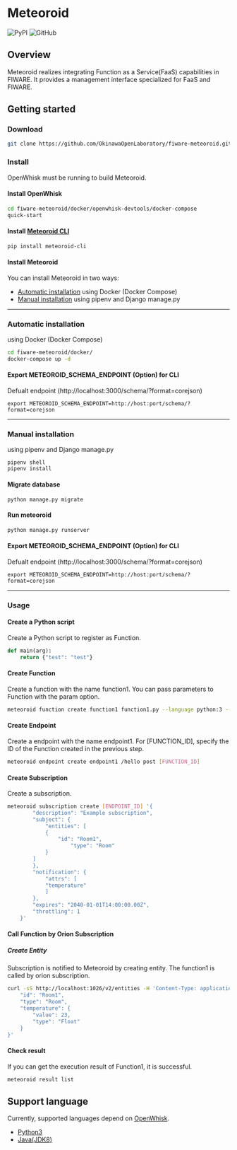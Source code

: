 # Meteoroid

![PyPI](https://img.shields.io/pypi/v/meteoroid-cli)
![GitHub](https://img.shields.io/github/license/OkinawaOpenLaboratory/fiware-meteoroid?color=blue)

## Overview

Meteoroid realizes integrating Function as a Service(FaaS) capabilities in FIWARE.
It provides a management interface specialized for FaaS and FIWARE.


## Getting started
### Download

```bash
git clone https://github.com/OkinawaOpenLaboratory/fiware-meteoroid.git --recursive && cd fiware-meteoroid/
```

### Install

OpenWhisk must be running to build Meteoroid.

#### Install OpenWhisk

```bash
cd fiware-meteoroid/docker/openwhisk-devtools/docker-compose
quick-start

```

#### Install [Meteoroid CLI](https://github.com/OkinawaOpenLaboratory/fiware-meteoroid-cli)

```bash
pip install meteoroid-cli
```

#### Install Meteoroid

You can install Meteoroid in two ways:

- [Automatic installation](https://github.com/OkinawaOpenLaboratory/fiware-meteoroid/tree/master#automatic-installation) using Docker (Docker Compose)
- [Manual installation](https://github.com/OkinawaOpenLaboratory/fiware-meteoroid/tree/master#manual-installation) using pipenv and Django manage.py

---

### Automatic installation
using Docker (Docker Compose)

```bash
cd fiware-meteoroid/docker/
docker-compose up -d
```

#### Export METEOROID_SCHEMA_ENDPOINT (Option) for CLI
Defualt endpoint (http://localhost:3000/schema/?format=corejson)

```
export METEOROID_SCHEMA_ENDPOINT=http://host:port/schema/?format=corejson
```

---

### Manual installation
using pipenv and Django manage.py

```
pipenv shell
pipenv install
```

#### Migrate database

```
python manage.py migrate
```

#### Run meteoroid

```bash
python manage.py runserver
```

#### Export METEOROID_SCHEMA_ENDPOINT (Option) for CLI
Defualt endpoint (http://localhost:3000/schema/?format=corejson)

```
export METEOROID_SCHEMA_ENDPOINT=http://host:port/schema/?format=corejson
```

---

### Usage

#### Create a Python script

Create a Python script to register as Function.
```python
def main(arg):
    return {"test": "test"}
```

#### Create Function

Create a function with the name function1.
You can pass parameters to Function with the param option.

```bash
meteoroid function create function1 function1.py --language python:3 --param orion_endpoint orion
```

#### Create Endpoint

Create a endpoint with the name endpoint1.
For [FUNCTION_ID], specify the ID of the Function created in the previous step.

```bash
meteoroid endpoint create endpoint1 /hello post [FUNCTION_ID]
```

#### Create Subscription

Create a subscription.

```bash
meteoroid subscription create [ENDPOINT_ID] '{
        "description": "Example subscription",
        "subject": {
            "entities": [
	        {
	            "id": "Room1",
       	            "type": "Room"
	        }
	    ]
        },
        "notification": {
            "attrs": [
	        "temperature"
            ]
        },
        "expires": "2040-01-01T14:00:00.00Z",
        "throttling": 1
    }'
```

#### Call Function by Orion Subscription

##### Create Entity

Subscription is notified to Meteoroid by creating entity.
The function1 is called by orion subscription.

```bash
curl -sS http://localhost:1026/v2/entities -H 'Content-Type: application/json' -d '{
    "id": "Room1",
    "type": "Room",
    "temperature": {
        "value": 23,
        "type": "Float"
    }
}'
```

#### Check result

If you can get the execution result of Function1, it is successful.

```bash
meteoroid result list
```

## Support language

Currently, supported languages depend on [OpenWhisk](https://openwhisk.apache.org/documentation.html#actions-creating-and-invoking).

* [Python3](./docs/function/python.md)
* [Java(JDK8)](./docs/function/java.md)
